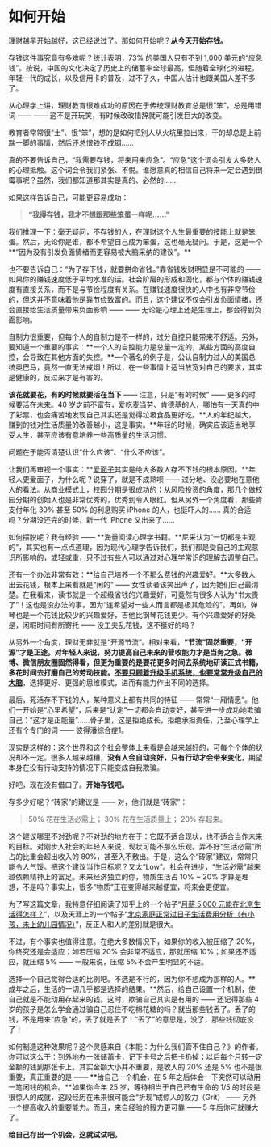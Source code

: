# 如何开始
 
 理财越早开始越好，这已经说过了。那如何开始呢？**从今天开始存钱。**
 
 存钱这件事究竟有多难呢？统计表明，73% 的美国人只有不到 1,000 美元的“应急钱”。按说，中国的文化决定了历史上的储蓄率全球最高，但随着全球化的进程，年轻一代的成长，以及信用卡的普及，过不了久，中国人估计也跟美国人差不多了。
 
 从心理学上讲，理财教育很难成功的原因在于传统理财教育总是很“笨”，总是用错词  ——  ——  这不是开玩笑，有时候改改措辞就可能引发巨大的改变。
 
 教育者常常很“土”、很“笨”，想的是如何把别人从火坑里拉出来，干的却总是上前踹一脚的事情，然后还总恨铁不成钢……
 
 真的不要告诉自己，“我需要存钱，将来用来应急”。“应急”这个词会引发大多数人的心理抵触。这个词会令我们紧张、不悦。谁愿意真的相信自己将来一定会遇到倒霉事呢？虽然，我们都知道那其实是真的、必然的……
 
 如果这样告诉自己，可能更容易成功：
 
 > **“我得存钱，我才不想跟那些笨蛋一样呢……”**
 
 我们推理一下：毫无疑问，不存钱的人，在理财这个人生最重要的技能上就是笨蛋。然后，无论你是谁，都不希望自己成为笨蛋，这也毫无疑问。于是，这是一个**“因为没有引发负面情绪而更容易被大脑采纳的建议”。**
 
 也不要告诉自己：“为了存下钱，就要拼命省钱。”靠省钱发财明显是不可能的 —— 如果你的赚钱速度低于平均水准的话。社会阶层的形成和固化，都与个体的赚钱速度有直接关系，而不是与节俭程度有关系。在赚钱速度很快的人中也有非常节俭的，但这并不意味着他是靠节俭致富的。而且，这个建议不仅会引发负面情绪，还会直接给生活质量带来负面影响  ——  ——  无论是心理上还是生理上，都会得到负面影响。
 
 自制力很重要，但每个人的自制力是不一样的，过分自控只能带来不舒适。另外，要知道一个重要的事实：**一个人的自控能力是总量一定的，某些方面的高度自控，会导致在其他方面的失控。**一个著名的例子是，公认自制力过人的美国总统奥巴马，竟然一直无法戒烟！所以，在一些事情上适当放宽对自己的要求，其实是健康的，反过来才是有害的。
 
 **该花就要花，有的时候就要活在当下** —— 注意，只是“有的时候” —— 更多的时候要[活在未来](A23.html)。40 岁之前不富有，爱吃麦当劳、肯德基的人，哪怕有一天真的中了彩票，也会痛苦地发现自己其实还是觉得垃圾食品更好吃。**人的年纪越大，赚到的钱对生活质量的改善越小，这是事实。**年轻的时候，确实应该适当地享受人生，甚至应该有意培养一些高质量的生活习惯。
 
 问题在于能否清楚认识“什么应该”、“什么不应该”。
 
 让我们再审视一个事实：**[爱面子](A10.html)其实是绝大多数人存不下钱的根本原因。**年轻人更爱面子，为什么呢？说穿了，就是不成熟呗 —— 过分地、没必要地在意他人的看法。从商业模式上，校园分期是很成功的；从风险投资的角度，那几个做校园分期的创始人也是非常优秀的，优秀到令人眼红。但从另外一个角度看，那些肯支付年化 30% 甚至 50% 的利息购买 iPhone 的人，也挺吓人的…… 真的合适吗？分期没还完的时候，新一代 iPhone 又出来了……
 
 如何摆脱呢？我有经验 —— **海量阅读心理学书籍。**尼采认为“一切都是主观的”，其实也有一点点道理，因为现代心理学告诉我们，我们都是受自己的主观意识所影响的，或轻或重，只不过有些人可以通过对心理学常识的理解去调整自己。
 
 还有一个办法非常有效：**给自己培养一个不那么费钱的兴趣爱好。**大多数人出去花钱，根本上来看就是“闲的” —— 女性读者该笑出声了，因为她们自己最清楚。在我看来，读书就是一个超级省钱的兴趣爱好，可竟然有很多人认为“书太贵了”！这也是没办法的事，因为“连希望对一些人而言都是极其危险的”。再如，弹琴也是一个花钱比较少的兴趣爱好，吉他比钢琴花钱更少。有个兴趣爱好的好处是，闲暇时间有所寄托 —— 没工夫乱花钱，这不挺好的吗？
 
 从另外一个角度，理财无非就是“开源节流”。相对来看，**“节流”固然重要，“开源”才是正途。**对年轻人来说，努力提高自己未来的营收能力才是当务之急。微博、微信朋友圈固然得看，但更为重要的是要花更多时间去系统地研读正式书籍，多花时间去打磨自己的劳动技能。**[不要只顾着升级手机系统，也要常常升级自己的大脑](A08.html)**，选择更好、更强的思维模式，进而有能力作出不同的选择。
 
 最后，死活存不下钱的人，某种意义上都有共同的特征 —— 常常“一厢情愿”。他们一开始是“心里希望”，后来是“认定”一切都会自动变好，甚至进一步成功地欺骗自己：“这才是正能量”……骨子里，这是拒绝成长，拒绝承担责任，乃至心理学上还有个专门的词 —— 彼得潘综合症1。
 
 现实是这样的：这个世界和这个社会整体上来看是会越来越好的，可每个个体的状况却不一定。很多人越来越糟，**没有人会自动变好，只有行动才会带来变化**，期望本身在没有行动支持的情况下只能变成自我欺骗。
 
 好吧，现在没有借口了。**开始存钱吧。**
 
 存多少好呢？“砖家”的建议是 —— 对，他们就是“砖家”：
 
 > 50% 花在生活必需上；
 > 30% 花在生活质量上；
 > 20% 存起来。
 
 这个建议哪里不对劲呢？不对劲的地方在于：它既不适合现状，也不适合当作未来的目标。对刚步入社会的年轻人来说，现状可能不那么乐观。弄不好“生活必需”所占的比重会超出收入的 80%，甚至入不敷出。于是，这么个“砖家”建议，常常只能令人气馁。把这个建议当作目标呢？又太“Low”。社会在进步，“生活必需”越来越依赖精神上的富足。未来经济独立的你，物质生活占 10% ~ 20% 才算是理想，不是吗？事实上，很多“物质”正在变得越来越便宜，将来会更便宜。
 
 为了写这篇文章，我特意仔细阅读了知乎上的一个帖子“[月薪 5,000 元能在北京生活得怎样？](http://www.zhihu.com/question/20544714。)”，以及天涯上的一个帖子“[北京家庭正常过日子生活费用分析（有小孩，未上幼儿园情况）](http://bbs.tianya.cn/post-39-1165618-1.shtml。 )”，反正人和人的差别就是很大。
 
 不过，有个事实也值得注意。在绝大多数情况下，如果你的收入被压缩了 20%，你终究还是会适应；如若压缩 20% 会非常不适应，那就压缩 10%；如果还不适应，就压缩 5% —— 一般来说，压缩 5%不会产生明显的不适。
 
 选择一个自己觉得合适的比例吧。不选是不行的，因为你不想成为那样的人。**成年之后，生活的一切几乎都是选择的结果。**然后，给自己设置一个机制，使自己就是不能动用存起来的钱。这时，欺骗自己其实是有用的 —— 还记得那些 4 岁的孩子是怎么学会通过骗自己忍住不吃棉花糖的吗？就当那些钱丢了。丢了的钱，不是用来“应急”的，丢了就是丢了！“丢了”的意思是，没了，那些钱彻底没了！
 
 如何制造这种效果呢？这个灵感来自《本能：为什么我们管不住自己？》的作者。你可以这么干：到外地办一张储蓄卡，记下卡号之后把卡扔掉；以后每个月转一定金额的钱到那张卡上。其实金额大小并不重要，是收入的 20% 还是 5% 也不是很重要，真正重要的是 —— **给自己一个机会，在 5 年之后体会一下突然可以动用一笔闲钱的机会。**如果你今年 25 岁，等待相当于自己已有生命的 1/5 的时段是很惊人的成就，这段经历在未来很可能会“折现”成惊人的毅力（Grit） —— 另外一个提高收入的重要能力。而且，来自经验的毅力更可靠 —— 5 年后你可就赚大了。
 
 **给自己存出一个机会，这就试试吧。**
 
 [^1]:  此症发生在不愿意或认为自己无法长大的人身上，有些人虽然身体已成人，但心智仍然是孩子。该病症并不常被视为是精神疾病。但是，在西方社会，成年人在情绪上表现出不成熟行为有增长的趋势。参见Science Daily，2007年5月1日。
 
 
 